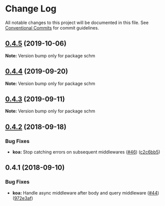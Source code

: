 # Change Log

All notable changes to this project will be documented in this file.
See [Conventional Commits](https://conventionalcommits.org) for commit guidelines.

<a name="0.4.5"></a>
## [0.4.5](https://github.com/sheminusminus/schm/compare/v0.4.4...v0.4.5) (2019-10-06)

**Note:** Version bump only for package schm





<a name="0.4.4"></a>
## [0.4.4](https://github.com/sheminusminus/schm/compare/v0.4.3...v0.4.4) (2019-09-20)

**Note:** Version bump only for package schm





<a name="0.4.3"></a>
## [0.4.3](https://github.com/sheminusminus/schm/compare/v0.4.2...v0.4.3) (2019-09-11)

**Note:** Version bump only for package schm





<a name="0.4.2"></a>
## [0.4.2](https://github.com/diegohaz/schm/compare/v0.4.1...v0.4.2) (2018-09-18)


### Bug Fixes

* **koa:** Stop catching errors on subsequent middlewares ([#46](https://github.com/diegohaz/schm/issues/46)) ([c2c6bb5](https://github.com/diegohaz/schm/commit/c2c6bb5))





<a name="0.4.1"></a>
## 0.4.1 (2018-09-10)


### Bug Fixes

* **koa:** Handle async middleware after body and query middleware ([#44](https://github.com/diegohaz/schm/issues/44)) ([972e3af](https://github.com/diegohaz/schm/commit/972e3af))
